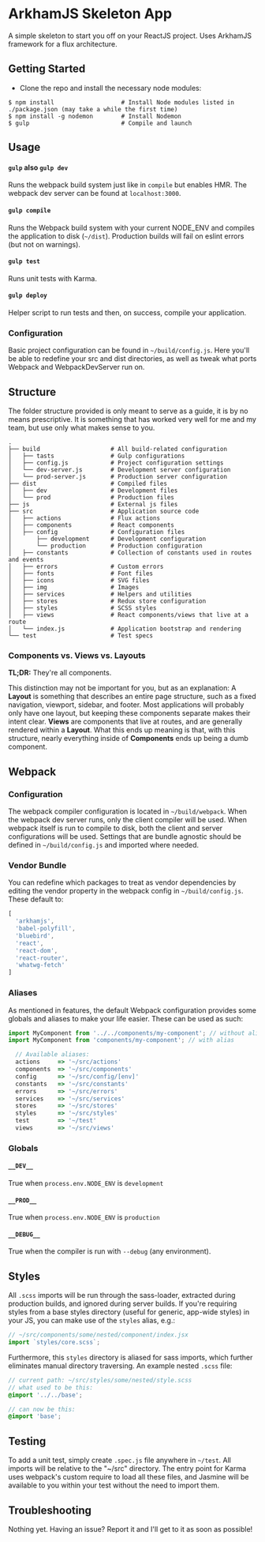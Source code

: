 ArkhamJS Skeleton App
=====================

A simple skeleton to start you off on your ReactJS project. Uses ArkhamJS framework for a flux architecture.

Getting Started
---------------

- Clone the repo and install the necessary node modules:

```shell
$ npm install                   # Install Node modules listed in ./package.json (may take a while the first time)
$ npm install -g nodemon        # Install Nodemon
$ gulp                          # Compile and launch
```

Usage
-----

#### `gulp` also `gulp dev`
Runs the webpack build system just like in `compile` but enables HMR. The webpack dev server can be found at `localhost:3000`.

#### `gulp compile`
Runs the Webpack build system with your current NODE_ENV and compiles the application to disk (`~/dist`). Production builds will fail on eslint errors (but not on warnings).

#### `gulp test`
Runs unit tests with Karma.

#### `gulp deploy`
Helper script to run tests and then, on success, compile your application.

### Configuration

Basic project configuration can be found in `~/build/config.js`. Here you'll be able to redefine your src and dist directories, as well as tweak what ports Webpack and WebpackDevServer run on.

Structure
---------

The folder structure provided is only meant to serve as a guide, it is by no means prescriptive. It is something that has worked very well for me and my team, but use only what makes sense to you.

```
.
├── build                    # All build-related configuration
│   ├── tasts                # Gulp configurations
│   ├── config.js            # Project configuration settings
│   └── dev-server.js        # Development server configuration
│   └── prod-server.js       # Production server configuration
├── dist                     # Compiled files
│   ├── dev                  # Development files
│   └── prod                 # Production files
├── js                       # External js files
├── src                      # Application source code
│   ├── actions              # Flux actions
│   ├── components           # React components
│   ├── config               # Configuration files
│       ├── development      # Development configuration
│       └── production       # Production configuration
│   ├── constants            # Collection of constants used in routes and events
│   ├── errors               # Custom errors
│   ├── fonts                # Font files
│   ├── icons                # SVG files
│   ├── img                  # Images
│   ├── services             # Helpers and utilities
│   ├── stores               # Redux store configuration
│   ├── styles               # SCSS styles
│   ├── views                # React components/views that live at a route
│   └── index.js             # Application bootstrap and rendering
└── test                     # Test specs
```

### Components vs. Views vs. Layouts

**TL;DR:** They're all components.

This distinction may not be important for you, but as an explanation: A **Layout** is something that describes an entire page structure, such as a fixed navigation, viewport, sidebar, and footer. Most applications will probably only have one layout, but keeping these components separate makes their intent clear. **Views** are components that live at routes, and are generally rendered within a **Layout**. What this ends up meaning is that, with this structure, nearly everything inside of **Components** ends up being a dumb component.

Webpack
-------

### Configuration
The webpack compiler configuration is located in `~/build/webpack`. When the webpack dev server runs, only the client compiler will be used. When webpack itself is run to compile to disk, both the client and server configurations will be used. Settings that are bundle agnostic should be defined in `~/build/config.js` and imported where needed.

### Vendor Bundle
You can redefine which packages to treat as vendor dependencies by editing the vendor property in the webpack config in `~/build/config.js`. These default to:

```js
[
  'arkhamjs',
  'babel-polyfill',
  'bluebird',
  'react',
  'react-dom',
  'react-router',
  'whatwg-fetch'
]
```

### Aliases
As mentioned in features, the default Webpack configuration provides some globals and aliases to make your life easier. These can be used as such:

```js
import MyComponent from '../../components/my-component'; // without alias
import MyComponent from 'components/my-component'; // with alias

  // Available aliases:
  actions     => '~/src/actions'
  components  => '~/src/components'
  config      => '~/src/config/[env]'
  constants   => '~/src/constants'
  errors      => '~/src/errors'
  services    => '~/src/services'
  stores      => '~/src/stores'
  styles      => '~/src/styles'
  test        => '~/test'
  views       => '~/src/views'
```

### Globals

#### `__DEV__`
True when `process.env.NODE_ENV` is `development`

#### `__PROD__`
True when `process.env.NODE_ENV` is `production`

#### `__DEBUG__`
True when the compiler is run with `--debug` (any environment).

Styles
------

All `.scss` imports will be run through the sass-loader, extracted during production builds, and ignored during server builds. If you're requiring styles from a base styles directory (useful for generic, app-wide styles) in your JS, you can make use of the `styles` alias, e.g.:

```js
// ~/src/components/some/nested/component/index.jsx
import `styles/core.scss`;
```

Furthermore, this `styles` directory is aliased for sass imports, which further eliminates manual directory traversing. An example nested `.scss` file:

```scss
// current path: ~/src/styles/some/nested/style.scss
// what used to be this:
@import '../../base';

// can now be this:
@import 'base';
```

Testing
-------

To add a unit test, simply create `.spec.js` file anywhere in `~/test`. All imports will be relative to the "~/src" directory. The entry point for Karma uses webpack's custom require to load all these files, and Jasmine will be available to you within your test without the need to import them.

Troubleshooting
---------------

Nothing yet. Having an issue? Report it and I'll get to it as soon as possible!
